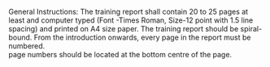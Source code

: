 General Instructions:
The training report shall contain 20 to 25 pages at least and computer typed (Font -Times Roman, Size-12 point with 1.5 line spacing) and printed on A4 size paper. 
The training report should be spiral-bound. 
From the introduction onwards, every page in the report must be numbered.  
page numbers should be located at the bottom centre of the page.
